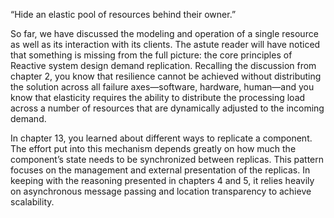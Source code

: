 “Hide an elastic pool of resources behind their owner.”

So far, we have discussed the modeling and operation of a single resource as well as its interaction with its clients. The astute reader will have noticed that something is missing from the full picture: the core principles of Reactive system design demand replication. Recalling the discussion from chapter 2, you know that resilience cannot be achieved without distributing the solution across all failure axes—software, hardware, human—and you know that elasticity requires the ability to distribute the processing load across a number of resources that are dynamically adjusted to the incoming demand.

In chapter 13, you learned about different ways to replicate a component. The effort put into this mechanism depends greatly on how much the component’s state needs to be synchronized between replicas. This pattern focuses on the management and external presentation of the replicas. In keeping with the reasoning presented in chapters 4 and 5, it relies heavily on asynchronous message passing and location transparency to achieve scalability.

